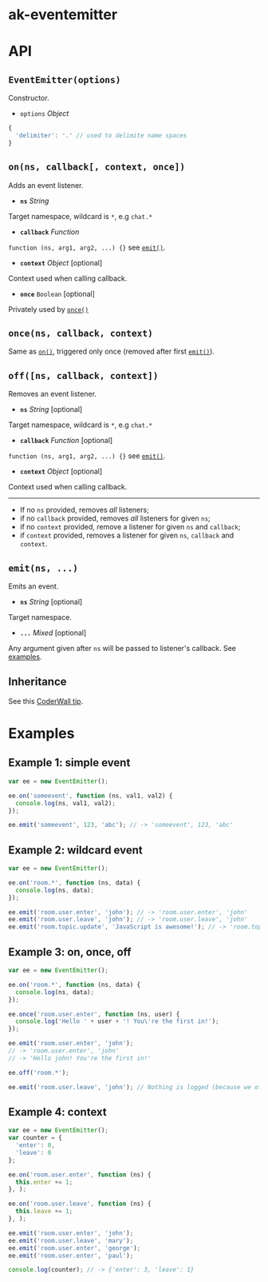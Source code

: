 ak-eventemitter
===============

# API

## `EventEmitter(options)`
Constructor.

- `options` *Object*
```javascript
{
  'delimiter': '.' // used to delimite name spaces
}
```

## `on(ns, callback[, context, once])`
Adds an event listener.

- **`ns`** *String*

Target namespace, wildcard is `*`, e.g `chat.*`

- **`callback`** *Function*

`function (ns, arg1, arg2, ...) {}` see [`emit()`](#emitns).

- **`context`** *Object* [optional]

Context used when calling callback.

- **`once`** `Boolean` [optional]

Privately used by [`once()`](#oncenscallbackcontext)

## `once(ns, callback, context)`
Same as [`on()`](#onnscallbackcontextonce), triggered only once (removed after first [`emit()`](#emitns)).

## `off([ns, callback, context])`
Removes an event listener.

- **`ns`** *String* [optional]

Target namespace, wildcard is `*`, e.g `chat.*`

- **`callback`** *Function* [optional]

`function (ns, arg1, arg2, ...) {}` see [`emit()`](#emitns).

- **`context`** *Object* [optional]

Context used when calling callback.

---

- If no `ns` provided, removes *all* listeners;
- if no `callback` provided, removes *all* listeners for given `ns`;
- if no `context` provided, remove a listener for given `ns` and `callback`;
- if `context` provided, removes a listener for given `ns`, `callback` and `context`.

## `emit(ns, ...)`
Emits an event.


- **`ns`** *String* [optional]

Target namespace.

- **`...`** *Mixed* [optional]

Any argument given after `ns` will be passed to listener's callback. See [examples](#examples).

## Inheritance
See this [CoderWall tip](https://coderwall.com/p/3bhwnw).

# Examples

## Example 1: simple event
```javascript
var ee = new EventEmitter();

ee.on('someevent', function (ns, val1, val2) {
  console.log(ns, val1, val2);
});

ee.emit('someevent', 123, 'abc'); // -> 'someevent', 123, 'abc'
```

## Example 2: wildcard event
```javascript
var ee = new EventEmitter();

ee.on('room.*', function (ns, data) {
  console.log(ns, data);
});

ee.emit('room.user.enter', 'john'); // -> 'room.user.enter', 'john'
ee.emit('room.user.leave', 'john'); // -> 'room.user.leave', 'john'
ee.emit('room.topic.update', 'JavaScript is awesome!'); // -> 'room.topic.update', 'JavaScript is awesome!'
```

## Example 3: on, once, off
```javascript
var ee = new EventEmitter();

ee.on('room.*', function (ns, data) {
  console.log(ns, data);
});

ee.once('room.user.enter', function (ns, user) {
  console.log('Hello ' + user + '! You\'re the first in!');
});

ee.emit('room.user.enter', 'john'); 
// -> 'room.user.enter', 'john'
// -> 'Hello john! You're the first in!'

ee.off('room.*');

ee.emit('room.user.leave', 'john'); // Nothing is logged (because we offed 'room.*')
```

## Example 4: context
```javascript
var ee = new EventEmitter();
var counter = {
  'enter': 0,
  'leave': 0
};

ee.on('room.user.enter', function (ns) {
  this.enter += 1;
}, );

ee.on('room.user.leave', function (ns) {
  this.leave += 1;
}, );

ee.emit('room.user.enter', 'john');
ee.emit('room.user.leave', 'mary');
ee.emit('room.user.enter', 'george');
ee.emit('room.user.enter', 'paul');

console.log(counter); // -> {'enter': 3, 'leave': 1}
```